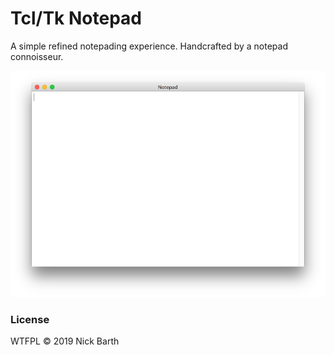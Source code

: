 # Tcl/Tk Notepad

A simple refined notepading experience. Handcrafted by a notepad connoisseur.

![screenshot](https://raw.githubusercontent.com/nickbarth/Notepad/master/screenshot.png)

### License
WTFPL &copy; 2019 Nick Barth
